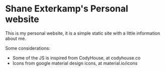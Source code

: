 # Shane Exterkamp's Personal website
This is my personal website, it is a simple static site with a little information about me. 

Some considerations:
* Some of the JS is inspired from CodyHouse, at codyhouse.co
* Icons from google material design icons, at material.io/icons
